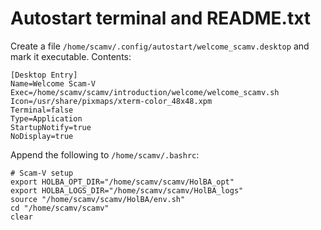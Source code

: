 # Autostart terminal and README.txt
Create a file `/home/scamv/.config/autostart/welcome_scamv.desktop` and mark it executable. Contents:
```
[Desktop Entry]
Name=Welcome Scam-V
Exec=/home/scamv/scamv/introduction/welcome/welcome_scamv.sh
Icon=/usr/share/pixmaps/xterm-color_48x48.xpm
Terminal=false
Type=Application
StartupNotify=true
NoDisplay=true
```

Append the following to `/home/scamv/.bashrc`:
```
# Scam-V setup
export HOLBA_OPT_DIR="/home/scamv/scamv/HolBA_opt"
export HOLBA_LOGS_DIR="/home/scamv/scamv/HolBA_logs"
source "/home/scamv/scamv/HolBA/env.sh"
cd "/home/scamv/scamv"
clear
```


